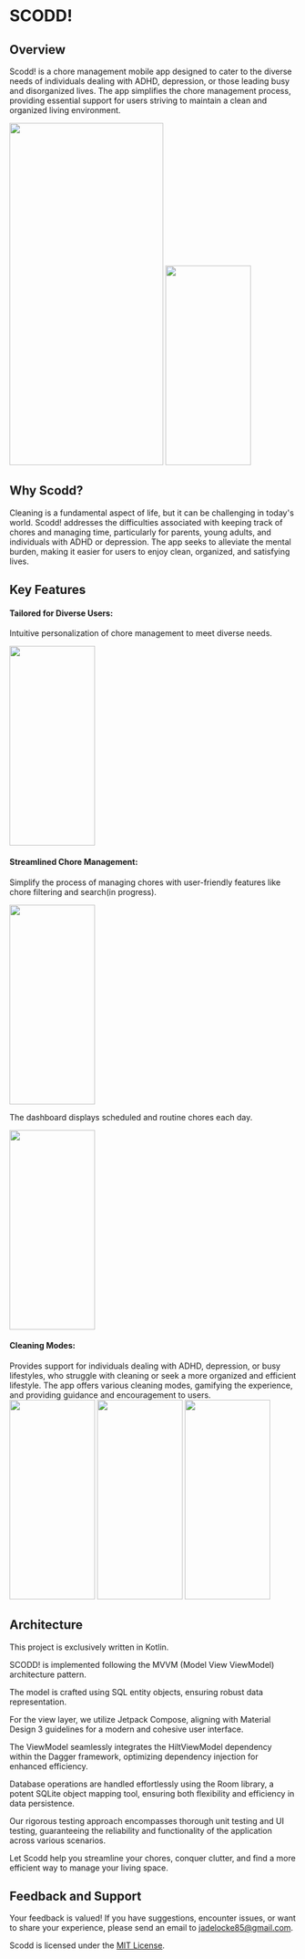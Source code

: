 # SCODD!
## Overview
Scodd! is a chore management mobile app designed to cater to the diverse needs of individuals dealing with ADHD, depression, or those leading busy and disorganized lives. The app simplifies the chore management process, providing essential support for users striving to maintain a clean and organized living environment.

<img src="https://github.com/Hisui45/scodd_app/assets/20029944/08bd2883-9452-4f33-af1a-58fdcbd162e6" width="270" height="600">

<img src="https://github.com/Hisui45/scodd_app/assets/20029944/e91daa43-dc11-4206-bc1f-86940de09879" width="150" height="350">

## Why Scodd?
Cleaning is a fundamental aspect of life, but it can be challenging in today's world. Scodd! addresses the difficulties associated with keeping track of chores and managing time, particularly for parents, young adults, and individuals with ADHD or depression. The app seeks to alleviate the mental burden, making it easier for users to enjoy clean, organized, and satisfying lives.

## Key Features
#### Tailored for Diverse Users:
Intuitive personalization of chore management to meet diverse needs.

<img src="https://github.com/Hisui45/scodd_app/assets/20029944/1523bb3f-4d34-4868-be48-df25baad775b" width="150" height="350">

#### Streamlined Chore Management:
Simplify the process of managing chores with user-friendly features like chore filtering and search(in progress).

<img src="https://github.com/Hisui45/scodd_app/assets/20029944/5b19a3a8-f3e0-4d70-a3ef-acb442edda84" width="150" height="350">

The dashboard displays scheduled and routine chores each day.

<img src="https://github.com/Hisui45/scodd_app/assets/20029944/d0ba0b9d-6c89-41fb-8ce0-217e268b6e5f" width="150" height="350">

#### Cleaning Modes:
Provides support for individuals dealing with ADHD, depression, or busy lifestyles, who struggle with cleaning or seek a more organized and efficient lifestyle. The app offers various cleaning modes, gamifying the experience, and providing guidance and encouragement to users.
<img src="https://github.com/Hisui45/scodd_app/assets/20029944/30dcdab3-1161-44f8-9f9a-0221287645b3" width="150" height="350">
<img src="https://github.com/Hisui45/scodd_app/assets/20029944/5a3ae68e-f2cc-45e8-a90a-5582355aa711" width="150" height="350">
<img src="https://github.com/Hisui45/scodd_app/assets/20029944/59617f55-0466-4377-80ab-b96a175fb966" width="150" height="350">

## Architecture

This project is exclusively written in Kotlin.

SCODD! is implemented following the MVVM (Model View ViewModel) architecture pattern. 

The model is crafted using SQL entity objects, ensuring robust data representation.

For the view layer, we utilize Jetpack Compose, aligning with Material Design 3 guidelines for a modern and cohesive user interface.

The ViewModel seamlessly integrates the HiltViewModel dependency within the Dagger framework, optimizing dependency injection for enhanced efficiency.

Database operations are handled effortlessly using the Room library, a potent SQLite object mapping tool, ensuring both flexibility and efficiency in data persistence.

Our rigorous testing approach encompasses thorough unit testing and UI testing, guaranteeing the reliability and functionality of the application across various scenarios.

<!--
## How to Use
#### Download:

Download and install Scodd from the App Store or Google Play.
#### Create an Account:

Sign up and create a personalized account to tailor the app to your specific needs.
#### Set Preferences:

Customize your chore preferences, task lists, and reminders for a personalized experience.
#### Enjoy a Simplified Life:

Let Scodd help you streamline your chores, conquer clutter, and find a more efficient way to manage your living space.
-->

Let Scodd help you streamline your chores, conquer clutter, and find a more efficient way to manage your living space.

## Feedback and Support
Your feedback is valued! If you have suggestions, encounter issues, or want to share your experience, please send an email to jadelocke85@gmail.com.

Scodd is licensed under the [MIT License]().
